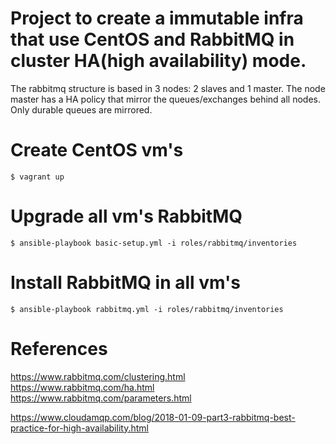 # Project to create a immutable infra that use CentOS and RabbitMQ in cluster HA(high availability) mode.

The rabbitmq structure is based in 3 nodes: 2 slaves and 1 master.
The node master has a HA policy that mirror the queues/exchanges behind all nodes.
Only durable queues are mirrored.

# Create CentOS vm's
```
$ vagrant up 
```

# Upgrade all vm's RabbitMQ
```
$ ansible-playbook basic-setup.yml -i roles/rabbitmq/inventories
```

# Install RabbitMQ in all vm's
```
$ ansible-playbook rabbitmq.yml -i roles/rabbitmq/inventories
```


# References

https://www.rabbitmq.com/clustering.html
https://www.rabbitmq.com/ha.html
https://www.rabbitmq.com/parameters.html

https://www.cloudamqp.com/blog/2018-01-09-part3-rabbitmq-best-practice-for-high-availability.html
